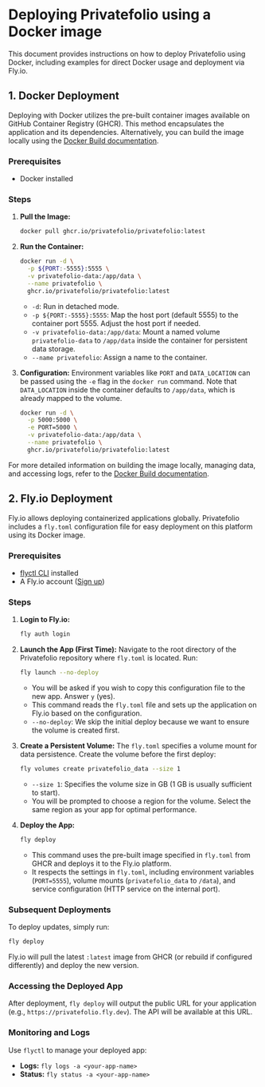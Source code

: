 # Deploying Privatefolio using a Docker image

This document provides instructions on how to deploy Privatefolio using Docker, including examples for direct Docker usage and deployment via Fly.io.

## 1. Docker Deployment

Deploying with Docker utilizes the pre-built container images available on GitHub Container Registry (GHCR). This method encapsulates the application and its dependencies.
Alternatively, you can build the image locally using the [Docker Build documentation](DOCKER_BUILD.md).

### Prerequisites

- Docker installed

### Steps

1.  **Pull the Image:**
    ```sh
    docker pull ghcr.io/privatefolio/privatefolio:latest
    ```

2.  **Run the Container:**
    ```sh
    docker run -d \
      -p ${PORT:-5555}:5555 \
      -v privatefolio-data:/app/data \
      --name privatefolio \
      ghcr.io/privatefolio/privatefolio:latest
    ```
    - `-d`: Run in detached mode.
    - `-p ${PORT:-5555}:5555`: Map the host port (default 5555) to the container port 5555. Adjust the host port if needed.
    - `-v privatefolio-data:/app/data`: Mount a named volume `privatefolio-data` to `/app/data` inside the container for persistent data storage.
    - `--name privatefolio`: Assign a name to the container.

3.  **Configuration:**
    Environment variables like `PORT` and `DATA_LOCATION` can be passed using the `-e` flag in the `docker run` command. Note that `DATA_LOCATION` inside the container defaults to `/app/data`, which is already mapped to the volume.

    ```sh
    docker run -d \
      -p 5000:5000 \
      -e PORT=5000 \
      -v privatefolio-data:/app/data \
      --name privatefolio \
      ghcr.io/privatefolio/privatefolio:latest
    ```

For more detailed information on building the image locally, managing data, and accessing logs, refer to the [Docker Build documentation](DOCKER_BUILD.md).

## 2. Fly.io Deployment

Fly.io allows deploying containerized applications globally. Privatefolio includes a `fly.toml` configuration file for easy deployment on this platform using its Docker image.

### Prerequisites

- [flyctl CLI](https://fly.io/docs/hands-on/install-flyctl/) installed
- A Fly.io account ([Sign up](https://fly.io/))

### Steps

1.  **Login to Fly.io:**
    ```sh
    fly auth login
    ```

2.  **Launch the App (First Time):**
    Navigate to the root directory of the Privatefolio repository where `fly.toml` is located. Run:
    ```sh
    fly launch --no-deploy
    ```
    - You will be asked if you wish to copy this configuration file to the new app. Answer `y` (yes).
    - This command reads the `fly.toml` file and sets up the application on Fly.io based on the configuration.
    - `--no-deploy`: We skip the initial deploy because we want to ensure the volume is created first.

3.  **Create a Persistent Volume:**
    The `fly.toml` specifies a volume mount for data persistence. Create the volume before the first deploy:
    ```sh
    fly volumes create privatefolio_data --size 1
    ```
    - `--size 1`: Specifies the volume size in GB (1 GB is usually sufficient to start).
    - You will be prompted to choose a region for the volume. Select the same region as your app for optimal performance.

4.  **Deploy the App:**
    ```sh
    fly deploy
    ```
    - This command uses the pre-built image specified in `fly.toml` from GHCR and deploys it to the Fly.io platform.
    - It respects the settings in `fly.toml`, including environment variables (`PORT=5555`), volume mounts (`privatefolio_data` to `/data`), and service configuration (HTTP service on the internal port).

### Subsequent Deployments

To deploy updates, simply run:
```sh
fly deploy
```
Fly.io will pull the latest `:latest` image from GHCR (or rebuild if configured differently) and deploy the new version.

### Accessing the Deployed App

After deployment, `fly deploy` will output the public URL for your application (e.g., `https://privatefolio.fly.dev`). The API will be available at this URL.

### Monitoring and Logs

Use `flyctl` to manage your deployed app:
- **Logs:** `fly logs -a <your-app-name>`
- **Status:** `fly status -a <your-app-name>`
